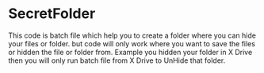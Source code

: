# SecretFolder
This code is batch file which help you to create a folder where you can hide your files or folder. but code will only work where you want to save the files or hidden the file or folder from. Example you hidden your folder in X Drive then you will only run batch file from X Drive to UnHide that folder.
